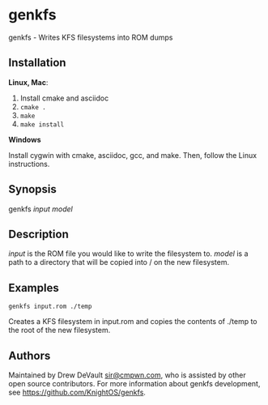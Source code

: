 genkfs
======

genkfs - Writes KFS filesystems into ROM dumps

Installation
------------

**Linux, Mac**:

1. Install cmake and asciidoc
2. `cmake .`
3. `make`
4. `make install`

**Windows**

Install cygwin with cmake, asciidoc, gcc, and make. Then, follow the Linux
instructions.

Synopsis
--------
genkfs *input* *model*

Description
-----------

*input* is the ROM file you would like to write the filesystem to. *model* is a
path to a directory that will be copied into / on the new filesystem.

Examples
--------

`genkfs input.rom ./temp`

Creates a KFS filesystem in input.rom and copies the contents of ./temp to the
root of the new filesystem.

Authors
-------

Maintained by Drew DeVault <sir@cmpwn.com>, who is assisted by other open
source contributors. For more information about genkfs development, see
<https://github.com/KnightOS/genkfs>.
